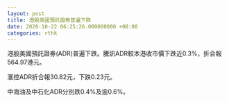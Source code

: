 ```yaml
---
layout: post
title: 港股美國預託證券普遍下跌
date: 2020-10-22 06:25:26.000000000 +08:00
categories: rthk
---
```


港股美國預託證券(ADR)普遍下跌。騰訊ADR較本港收市價下跌近0.3%，折合報564.97港元。

滙控ADR折合報30.82元，下跌0.23元。

中海油及中石化ADR分別跌0.4%及逾0.6%。
